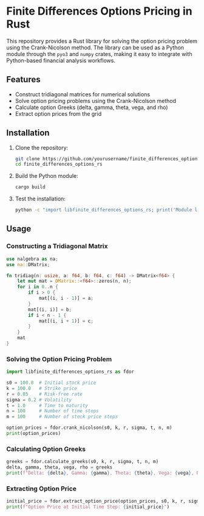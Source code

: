 # Finite Differences Options Pricing in Rust

This repository provides a Rust library for solving the option pricing problem using the Crank-Nicolson method. The library can be used as a Python module through the `pyo3` and `numpy` crates, making it easy to integrate with Python-based financial analysis workflows.

## Features

- Construct tridiagonal matrices for numerical solutions
- Solve option pricing problems using the Crank-Nicolson method
- Calculate option Greeks (delta, gamma, theta, vega, and rho)
- Extract option prices from the grid

## Installation

1. Clone the repository:

   ```bash
   git clone https://github.com/yourusername/finite_differences_options_rs.git
   cd finite_differences_options_rs
   ```

2. Build the Python module:

   ```bash
   cargo build
   ```

3. Test the installation:

   ```bash
   python -c "import libfinite_differences_options_rs; print('Module loaded successfully!')"
   ```

## Usage

### Constructing a Tridiagonal Matrix

```rust
use nalgebra as na;
use na::DMatrix;

fn tridiag(n: usize, a: f64, b: f64, c: f64) -> DMatrix<f64> {
    let mut mat = DMatrix::<f64>::zeros(n, n);
    for i in 0..n {
        if i > 0 {
            mat[(i, i - 1)] = a;
        }
        mat[(i, i)] = b;
        if i < n - 1 {
            mat[(i, i + 1)] = c;
        }
    }
    mat
}
```

### Solving the Option Pricing Problem

```python
import libfinite_differences_options_rs as fdor

s0 = 100.0  # Initial stock price
k = 100.0   # Strike price
r = 0.05    # Risk-free rate
sigma = 0.2 # Volatility
t = 1.0     # Time to maturity
n = 100     # Number of time steps
m = 100     # Number of stock price steps

option_prices = fdor.crank_nicolson(s0, k, r, sigma, t, n, m)
print(option_prices)
```

### Calculating Option Greeks

```python
greeks = fdor.calculate_greeks(s0, k, r, sigma, t, n, m)
delta, gamma, theta, vega, rho = greeks
print(f"Delta: {delta}, Gamma: {gamma}, Theta: {theta}, Vega: {vega}, Rho: {rho}")
```

### Extracting Option Price

```python
initial_price = fdor.extract_option_price(option_prices, s0, k, r, sigma, t, n, m)
print(f"Option Price at Initial Time Step: {initial_price}")
```
